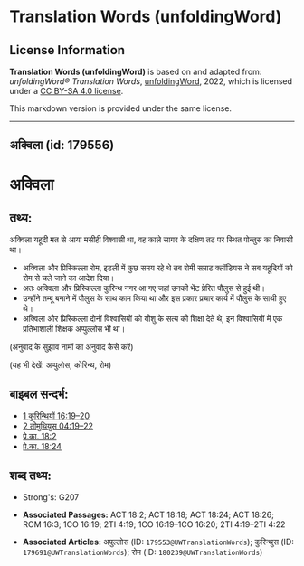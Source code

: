 # Translation Words (unfoldingWord)

## License Information

**Translation Words (unfoldingWord)** is based on and adapted from: _unfoldingWord® Translation Words_, [unfoldingWord](https://unfoldingword.org/utw), 2022, which is licensed under a [CC BY-SA 4.0 license](https://creativecommons.org/licenses/by-sa/4.0/legalcode.en).

This markdown version is provided under the same license.



--------------------------------

## अक्विला (id: 179556)

अक्विला
=======

तथ्य:
-----

अक्विला यहूदी मत से आया मसीही विश्वासी था, वह काले सागर के दक्षिण तट पर स्थित पोन्तुस का निवासी था।

* अक्विला और प्रिस्किल्ला रोम, इटली में कुछ समय रहे थे तब रोमी सम्राट क्लॉडियस ने सब यहूदियों को रोम से चले जाने का आदेश दिया।
* अतः अक्विला और प्रिस्किल्ला कुरिन्थ नगर आ गए जहां उनकी भेंट प्रेरित पौलुस से हुई थी।
* उन्होंने तम्बू बनाने में पौलुस के साथ काम किया था और इस प्रकार प्रचार कार्य में पौलुस के साथी हुए थे।
* अक्विला और प्रिस्किल्ला दोनों विश्वासियों को यीशु के सत्य की शिक्षा देते थे, इन विश्वासियों में एक प्रतिभाशाली शिक्षक अप्पुल्लोस भी था।

(अनुवाद के सुझाव नामों का अनुवाद कैसे करें)

(यह भी देखें: अप्पुलोस, कोरिन्थ, रोम)

बाइबल सन्दर्भ:
--------------

* [1 कुरिन्थियों 16:19–20](https://ref.ly/1Cor0:0)
* [2 तीमुथियुस 04:19–22](https://ref.ly/2Tim0:0)
* [प्रे.का. 18:2](https://ref.ly/Acts18:2)
* [प्रे.का. 18:24](https://ref.ly/Acts18:24)

शब्द तथ्य:
----------

* Strong's: G207

* **Associated Passages:** ACT 18:2; ACT 18:18; ACT 18:24; ACT 18:26; ROM 16:3; 1CO 16:19; 2TI 4:19; 1CO 16:19–1CO 16:20; 2TI 4:19–2TI 4:22
* **Associated Articles:** अपुल्लोस (ID: `179553@UWTranslationWords`); कुरिन्थुस (ID: `179691@UWTranslationWords`); रोम (ID: `180239@UWTranslationWords`)

